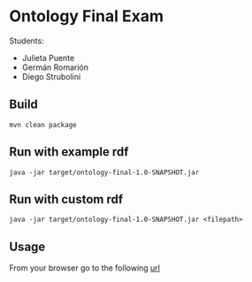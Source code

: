 # Ontology Final Exam

Students:
  - Julieta Puente
  - Germán Romarión
  - Diego Strubolini

## Build
```mvn clean package```

## Run with example rdf
```java -jar target/ontology-final-1.0-SNAPSHOT.jar```

## Run with custom rdf
```java -jar target/ontology-final-1.0-SNAPSHOT.jar <filepath>```

## Usage
From your browser go to the following [url](http://localhost:4567/)
